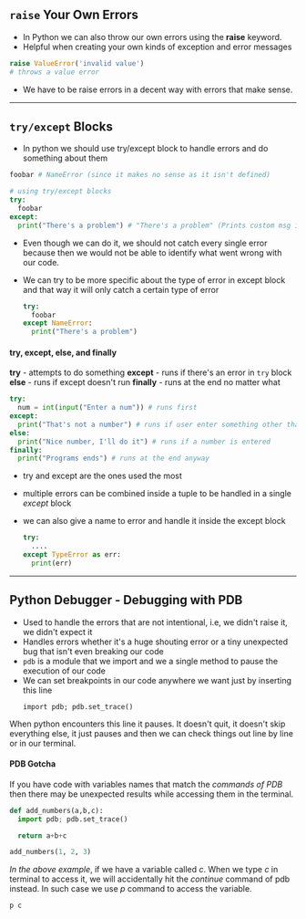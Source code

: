 ## `raise` Your Own Errors

- In Python we can also throw our own errors using the **raise** keyword.
- Helpful when creating your own kinds of exception and error messages

```py
raise ValueError('invalid value')
# throws a value error
```

- We have to be raise errors in a decent way with errors that make sense.

---

## `try/except` Blocks

- In python we should use try/except block to handle errors and do something about them

```py
foobar # NameError (since it makes no sense as it isn't defined)

# using try/except blocks
try:
  foobar
except:
  print("There's a problem") # "There's a problem" (Prints custom msg instead of throwing a NameError)
```

- Even though we can do it, we should not catch every single error because then we would not be able to identify what went wrong with our code.

- We can try to be more specific about the type of error in except block and that way it will only catch a certain type of error
  ```py
  try:
    foobar
  except NameError:
    print("There's a problem")
  ```

#### try, except, else, and finally

**try** - attempts to do something
**except** - runs if there's an error in `try` block
**else** - runs if except doesn't run
**finally** - runs at the end no matter what

```py
try:
  num = int(input("Enter a num")) # runs first
except:
  print("That's not a number") # runs if user enter something other than a number
else:
  print("Nice number, I'll do it") # runs if a number is entered
finally:
  print("Programs ends") # runs at the end anyway
```

- try and except are the ones used the most
- multiple errors can be combined inside a tuple to be handled in a single _except_ block
- we can also give a name to error and handle it inside the except block

  ```py
  try:
    ....
  except TypeError as err:
    print(err)
  ```

---

## Python Debugger - Debugging with PDB

- Used to handle the errors that are not intentional, i.e, we didn't raise it, we didn't expect it
- Handles errors whether it's a huge shouting error or a tiny unexpected bug that isn't even breaking our code
- `pdb` is a module that we import and we a single method to pause the execution of our code
- We can set breakpoints in our code anywhere we want just by inserting this line
  ```
  import pdb; pdb.set_trace()
  ```

When python encounters this line it pauses. It doesn't quit, it doesn't skip everything else, it just pauses and then we can check things out line by line or in our terminal.

#### PDB Gotcha

If you have code with variables names that match the _commands of PDB_ then there may be unexpected results while accessing them in the terminal.

```py
def add_numbers(a,b,c):
  import pdb; pdb.set_trace()

  return a+b+c

add_numbers(1, 2, 3)
```

_In the above example_, if we have a variable called _c_. When we type _c_ in terminal to access it, we will accidentally hit the _continue_ command of pdb instead. In such case we use _p_ command to access the variable.

```bash
p c
```
